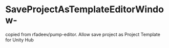 # SaveProjectAsTemplateEditorWindow-
copied from rfadeev/pump-editor. Allow save project as Project Template for Unity Hub
